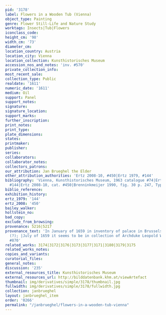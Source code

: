 ```yaml
---
pid: '3178'
label: Flowers in a Wooden Tub (Vienna)
object_type: Painting
genre: Flower Still-Life and Nature Study
worktags: Insects|Tub|Flowers
iconclass_code:
height_cm: '98'
width_cm: '73'
diameter_cm:
location_country: Austria
location_city: Vienna
location_collection: Kunsthistorisches Museum
accession_nos_and_notes: 'inv. #570'
private_collection_info:
most_recent_sale:
collection_type: Public
realdate: '1611'
numeric_date: '1611'
medium: Oil
support: Panel
support_notes:
signature:
signature_location:
support_marks:
further_inscription:
print_notes:
print_type:
plate_dimensions:
states:
printmaker:
publisher:
series:
collaborators:
collaborator_notes:
collectors_patrons:
our_attribution: Jan Brueghel the Elder
other_attribution_authorities: 'Ertz 2008-10, #450|Ertz 1979, #144'
bibliography: 'Vienna, Kunsthistorisches Museum, 1963 catalogue #74|Ertz 1979, cat.
  #144|Ertz 2008-10, cat. #450|Brenninkmeijer 1990, fig. 30 p. 247, Type VIII, 1611'
biblio_reference:
exhibition_history:
ertz_1979: '144'
ertz_2008: '450'
bailey_walker:
hollstein_no:
bad_copy:
exclude_from_browsing:
provenance: 5216|5217
provenance_text: 'In January of 1659 in inventory of palace in Brussels, inv. #225
  (?); |July of 1659 it seems to be in collection of Archduke Leopold Wilhelm, inv.
  #870'
related_works: 3174|3172|3176|3173|3177|3171|3180|3179|3175
related_works_notes:
copies_and_variants:
curatorial_files:
general_notes:
discussion: '235'
external_resources_title: Kunsthistorisches Museum
external_resources_url: http://bilddatenbank.khm.at/viewArtefact
thumbnail: img/derivatives/simple/3178/thumbnail.jpg
fullwidth: img/derivatives/simple/3178/fullwidth.jpg
collection: janbrueghel
layout: janbrueghel_item
order: '0266'
permalink: "/janbrueghel/flowers-in-a-wooden-tub-vienna"
---
```

